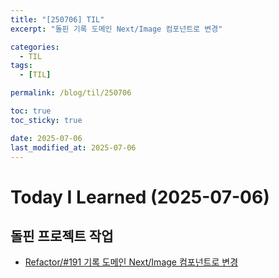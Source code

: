 ```yaml
---
title: "[250706] TIL"
excerpt: "돌핀 기록 도메인 Next/Image 컴포넌트로 변경"

categories:
  - TIL
tags:
  - [TIL]

permalink: /blog/til/250706

toc: true
toc_sticky: true

date: 2025-07-06
last_modified_at: 2025-07-06
---
```


# Today I Learned (2025-07-06)

## 돌핀 프로젝트 작업

- [Refactor/#191 기록 도메인 Next/Image 컴포넌트로 변경](https://github.com/100-hours-a-week/7-team-ddb-fe/pull/19)
